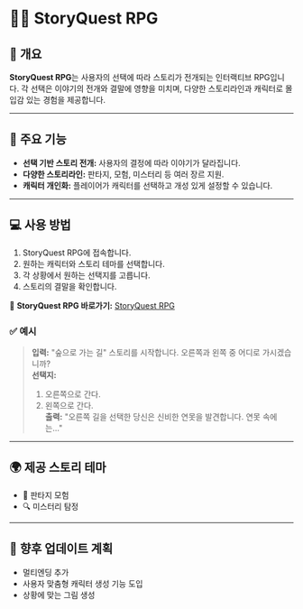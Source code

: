 # 🧙‍♂️ StoryQuest RPG

## 📝 개요
**StoryQuest RPG**는 사용자의 선택에 따라 스토리가 전개되는 인터랙티브 RPG입니다. 각 선택은 이야기의 전개와 결말에 영향을 미치며, 다양한 스토리라인과 캐릭터로 몰입감 있는 경험을 제공합니다.

---

## 🚀 주요 기능
- **선택 기반 스토리 전개:** 사용자의 결정에 따라 이야기가 달라집니다.  
- **다양한 스토리라인:** 판타지, 모험, 미스터리 등 여러 장르 지원.  
- **캐릭터 개인화:** 플레이어가 캐릭터를 선택하고 개성 있게 설정할 수 있습니다.  

---

## 💻 사용 방법
1. StoryQuest RPG에 접속합니다.  
2. 원하는 캐릭터와 스토리 테마를 선택합니다.  
3. 각 상황에서 원하는 선택지를 고릅니다.  
4. 스토리의 결말을 확인합니다.  

🔗 **StoryQuest RPG 바로가기:** [StoryQuest RPG](https://chatgpt.com/g/g-679cfdafffbc8191882e5eb73f7003c1-storyquest-rpg)  

### ✅ 예시
> **입력:** \"숲으로 가는 길\" 스토리를 시작합니다. 오른쪽과 왼쪽 중 어디로 가시겠습니까?  
> **선택지:**  
> 1. 오른쪽으로 간다.  
> 2. 왼쪽으로 간다.  
> **출력:** \"오른쪽 길을 선택한 당신은 신비한 연못을 발견합니다. 연못 속에는...\"  

---

## 🌍 제공 스토리 테마
- 🏹 판타지 모험  
- 🔍 미스터리 탐정 
---

## 📅 향후 업데이트 계획
- 멀티엔딩 추가  
- 사용자 맞춤형 캐릭터 생성 기능 도입
- 상황에 맞는 그림 생성
